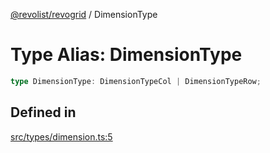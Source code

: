 [@revolist/revogrid](README.md) / DimensionType

# Type Alias: DimensionType

```ts
type DimensionType: DimensionTypeCol | DimensionTypeRow;
```

## Defined in

[src/types/dimension.ts:5](https://github.com/revolist/revogrid/blob/d6473f6969ab6fd56cd4da079557c4c65f0572e2/src/types/dimension.ts#L5)
